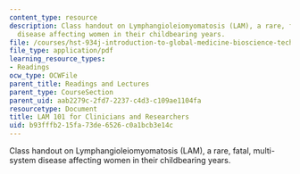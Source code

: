 ```yaml
---
content_type: resource
description: Class handout on Lymphangioleiomyomatosis (LAM), a rare, fatal, multi-system
  disease affecting women in their childbearing years.
file: /courses/hst-934j-introduction-to-global-medicine-bioscience-technologies-disparities-strategies-spring-2010/b93fffb215fa73de6526c0a1bcb3e14c_MITHST_934JS10_ses9_lam.pdf
file_type: application/pdf
learning_resource_types:
- Readings
ocw_type: OCWFile
parent_title: Readings and Lectures
parent_type: CourseSection
parent_uid: aab2279c-2fd7-2237-c4d3-c109ae1104fa
resourcetype: Document
title: LAM 101 for Clinicians and Researchers
uid: b93fffb2-15fa-73de-6526-c0a1bcb3e14c
---
```

Class handout on Lymphangioleiomyomatosis (LAM), a rare, fatal, multi-system disease affecting women in their childbearing years.

